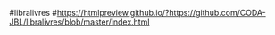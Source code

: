 #libralivres
#https://htmlpreview.github.io/?https://github.com/CODA-JBL/libralivres/blob/master/index.html
